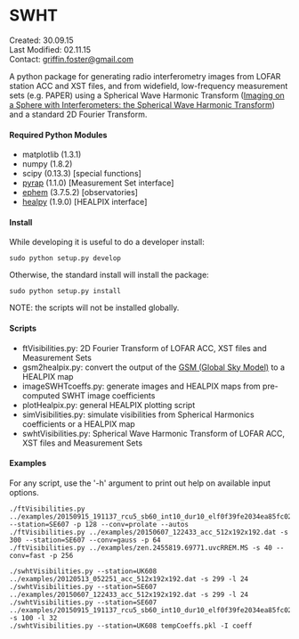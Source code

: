 SWHT
===

Created: 30.09.15  
Last Modified: 02.11.15  
Contact: griffin.foster@gmail.com  

A python package for generating radio interferometry images from LOFAR station ACC and XST files, and from widefield, low-frequency measurement sets (e.g. PAPER) using a Spherical Wave Harmonic Transform ([Imaging on a Sphere with Interferometers: the Spherical Wave Harmonic Transform](http://arxiv.org/abs/1504.04485)) and a standard 2D Fourier Transform.

#### Required Python Modules

* matplotlib (1.3.1)
* numpy (1.8.2)
* scipy (0.13.3) [special functions]
* [pyrap](https://code.google.com/p/pyrap/) (1.1.0) [Measurement Set interface]
* [ephem](http://rhodesmill.org/pyephem/) (3.7.5.2) [observatories]
* [healpy](https://healpy.readthedocs.org/en/latest/) (1.9.0) [HEALPIX interface]

#### Install

While developing it is useful to do a developer install:

```
sudo python setup.py develop
```

Otherwise, the standard install will install the package:

```
sudo python setup.py install  
```

NOTE: the scripts will not be installed globally.

#### Scripts

* ftVisibilities.py: 2D Fourier Transform of LOFAR ACC, XST files and Measurement Sets  
* gsm2healpix.py: convert the output of the [GSM (Global Sky Model)](http://space.mit.edu/~angelica/gsm/index.html) to a HEALPIX map
* imageSWHTcoeffs.py: generate images and HEALPIX maps from pre-computed SWHT image coefficients  
* plotHealpix.py: general HEALPIX plotting script
* simVisibilities.py: simulate visibilities from Spherical Harmonics coefficients or a HEALPIX map
* swhtVisibilities.py: Spherical Wave Harmonic Transform of LOFAR ACC, XST files and Measurement Sets  

#### Examples

For any script, use the '-h' argument to print out help on available input options.

```
./ftVisibilities.py ../examples/20150915_191137_rcu5_sb60_int10_dur10_elf0f39fe2034ea85fc02b3cc1544863053b328fd83291e880cd0bf3c3d3a50a164a3f3e0c070c73d073f4e43849c0e93b_xst.dat --station=SE607 -p 128 --conv=prolate --autos
./ftVisibilities.py ../examples/20150607_122433_acc_512x192x192.dat -s 300 --station=SE607 --conv=gauss -p 64
./ftVisibilities.py ../examples/zen.2455819.69771.uvcRREM.MS -s 40 --conv=fast -p 256

./swhtVisibilities.py --station=UK608 ../examples/20120513_052251_acc_512x192x192.dat -s 299 -l 24
./swhtVisibilities.py --station=SE607 ../examples/20150607_122433_acc_512x192x192.dat -s 299 -l 24
./swhtVisibilities.py --station=SE607 ../examples/20150915_191137_rcu5_sb60_int10_dur10_elf0f39fe2034ea85fc02b3cc1544863053b328fd83291e880cd0bf3c3d3a50a164a3f3e0c070c73d073f4e43849c0e93b_xst.dat -s 100 -l 32
./swhtVisibilities.py --station=UK608 tempCoeffs.pkl -I coeff
```
